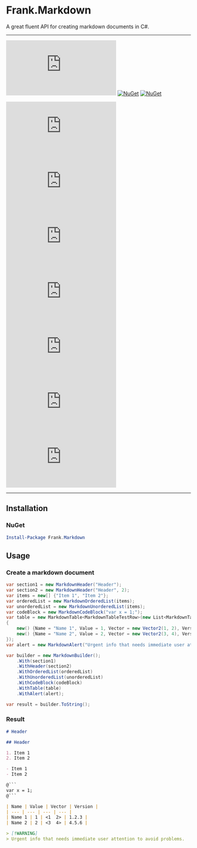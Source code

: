 # Frank.Markdown

A great fluent API for creating markdown documents in C#.

___
[![GitHub License](https://img.shields.io/github/license/frankhaugen/Frank.Markdown)](LICENSE)
[![NuGet](https://img.shields.io/nuget/v/Frank.Markdown.svg)](https://www.nuget.org/packages/Frank.Markdown)
[![NuGet](https://img.shields.io/nuget/dt/Frank.Markdown.svg)](https://www.nuget.org/packages/Frank.Markdown)

![GitHub contributors](https://img.shields.io/github/contributors/frankhaugen/Frank.Markdown)
![GitHub Release Date - Published_At](https://img.shields.io/github/release-date/frankhaugen/Frank.Markdown)
![GitHub last commit](https://img.shields.io/github/last-commit/frankhaugen/Frank.Markdown)
![GitHub commit activity](https://img.shields.io/github/commit-activity/m/frankhaugen/Frank.Markdown)
![GitHub pull requests](https://img.shields.io/github/issues-pr/frankhaugen/Frank.Markdown)
![GitHub issues](https://img.shields.io/github/issues/frankhaugen/Frank.Markdown)
![GitHub closed issues](https://img.shields.io/github/issues-closed/frankhaugen/Frank.Markdown)
___

## Installation

### NuGet

```powershell
Install-Package Frank.Markdown
```

## Usage

### Create a markdown document

```csharp
var section1 = new MarkdownHeader("Header");
var section2 = new MarkdownHeader("Header", 2);
var items = new[] {"Item 1", "Item 2"};
var orderedList = new MarkdownOrderedList(items);
var unorderedList = new MarkdownUnorderedList(items);
var codeBlock = new MarkdownCodeBlock("var x = 1;");
var table = new MarkdownTable<MarkdownTableTestRow>(new List<MarkdownTableTestRow>
{
    new() {Name = "Name 1", Value = 1, Vector = new Vector2(1, 2), Version = new Version(1, 2, 3)},
    new() {Name = "Name 2", Value = 2, Vector = new Vector2(3, 4), Version = new Version(4, 5, 6)}
});
var alert = new MarkdownAlert("Urgent info that needs immediate user attention to avoid problems.", MarkdownAlertLevel.Warning);

var builder = new MarkdownBuilder();
    .With(section1)
    .WithHeader(section2)
    .WithOrderedList(orderedList)
    .WithUnorderedList(unorderedList)
    .WithCodeBlock(codeBlock)
    .WithTable(table)
    .WithAlert(alert);

var result = builder.ToString();
```

### Result

```markdown
# Header

## Header

1. Item 1
2. Item 2

- Item 1
- Item 2

@```
var x = 1;
@```

| Name | Value | Vector | Version |
| --- | --- | --- | --- |
| Name 1 | 1 | <1  2> | 1.2.3 |
| Name 2 | 2 | <3  4> | 4.5.6 |

> [!WARNING]
> Urgent info that needs immediate user attention to avoid problems.
```